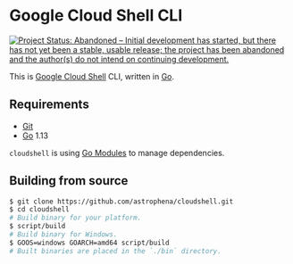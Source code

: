 # Google Cloud Shell CLI

[![Project Status: Abandoned – Initial development has started, but there has not yet been a stable, usable release; the project has been abandoned and the author(s) do not intend on continuing development.](https://www.repostatus.org/badges/latest/abandoned.svg)](https://www.repostatus.org/#abandoned)

This is [Google Cloud Shell] CLI, written in [Go].

## Requirements

* [Git]
* [Go] 1.13

`cloudshell` is using [Go Modules] to manage dependencies.

## Building from source

```sh
$ git clone https://github.com/astrophena/cloudshell.git
$ cd cloudshell
# Build binary for your platform.
$ script/build
# Build binary for Windows.
$ GOOS=windows GOARCH=amd64 script/build
# Built binaries are placed in the `./bin` directory.
```

[Google Cloud Shell]: https://cloud.google.com/shell/
[Git]: https://git-scm.com
[Go]: https://golang.org
[Go Modules]: https://github.com/golang/go/wiki/Modules
